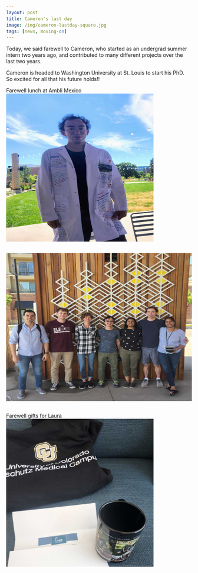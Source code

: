 ```yaml
---
layout: post
title: Cameron's last day
image: /img/cameron-lastday-square.jpg
tags: [news, moving-on]
---
```


Today, we said farewell to Cameron, who started as an undergrad summer intern two years ago, and contributed to many different projects over the last two years. 

Cameron is headed to Washington University at St. Louis to start his PhD. So excited for all that his future holds!! 
<br>

Farewell lunch at Ambli Mexico
<img align="center" src="/img/cameron-lastday.jpg" style="width:400px !important;height:400px !important;" />
<br>
<br>

<img align="center" src="/img/cameron-lastday-group.jpg" style="width:750px !important;height:400px !important;" />
<br>
<br>

Farewell gifts for Laura
<img align="center" src="/img/gifts-cameron-lastday.jpg" style="width:400px !important;height:400px !important;" />
<br>
<br>
